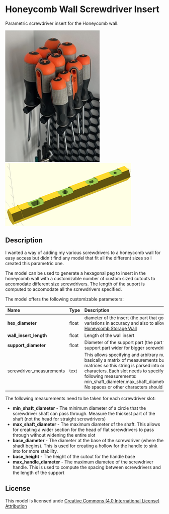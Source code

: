 # Honeycomb Wall Screwdriver Insert

Parametric screwdriver insert for the Honeycomb wall.

![Screwdrivers](images/screwdrivers.jpeg)
![Insert for mixed sizes](images/mixed.png)

## Description

I wanted a way of adding my various screwdrivers to a honeycomb wall for easy access but didn't find any model that fit all the different sizes so I created this parametric one.

The model can be used to generate a hexagonal peg to insert in the honeycomb wall with a customizable number of custom sized cutouts to accomodate different size screwdrivers. The length of the suport is computed to accomodate all the screwdrivers specified.

The model offers the following customizable parameters:

| Name | Type | Description |
| :--- | :--- | :---------  |
| **hex_diameter** | float | diameter of the insert (the part that goes into the wall). This is configurable to account for variations in accuracy and also to allow using adapters like [Elegant Screwiverse Inserts for Honeycomb Storage Wall](https://www.printables.com/model/845539-elegant-screwiverse-inserts-for-honeycomb-storage) |
| **wall_insert_length** | float | Length of the wall insert |
| **support_diameter** | float | Diameter of the support part (the part that holds the screwdrivers). This allows to make the support part wider for bigger screwdrivers or narrower to save filament and print time |
| screwdriver_measurements | text | This allows specifying and arbitrary number of screwdrivers measurements. This is basically a matrix of measurements but the openscad customizer doesn't allow editing matrices so this string is parsed into one. Screwdriver slots are separated with \| characters. Each slot needs to specify a comma separated list of float values for the following measurements: min_shaft_diameter,max_shaft_diameter,base_diameter,base_height,max_handle_diameter. No spaces or other characters should be present in the string |

The following measurements need to be taken for each screwdriver slot:

 - **min_shaft_diameter** - The minimum diameter of a circle that the screwdriver shaft can pass through. Measure the thickest part of the shaft (not the head for straight screwdrivers) 
 - **max_shaft_diameter** - The maximum diameter of the shaft. This allows for creating a wider section for the head of flat screwdrivers to pass through without widening the entire slot
 - **base_diameter** - The diameter at the base of the screwdriver (where the shadt begins). This is used for creating a hollow for the handle to sink into for more stability. 
 - **base_height** - The height of the cutout for the handle base
 - **max_handle_diameter** - The maximum diametee of the screwdriver handle. This is used to compute the spacing between screwdrivers and the length of the support



## License

This model is licensed unde [Creative Commons (4.0 International License) Attribution](http://creativecommons.org/licenses/by/4.0/)